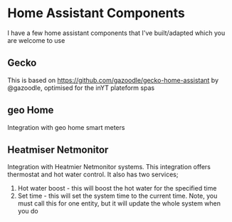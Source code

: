 # Home Assistant Components

I have a few home assistant components that I've built/adapted which you are welcome to use

## Gecko

This is based on https://github.com/gazoodle/gecko-home-assistant by @gazoodle, optimised for the inYT plateform spas

## geo Home

Integration with geo home smart meters

## Heatmiser Netmonitor

Integration with Heatmier Netmonitor systems. This integration offers thermostat and hot water control. It also has two services;

1. Hot water boost - this will boost the hot water for the specified time
2. Set time - this will set the system time to the current time. Note, you must call this for one entity, but it will update the whole system when you do

